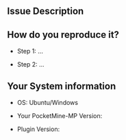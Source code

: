 Issue Description
-----------------

<!-- What issue are you experiencing? -->

How do you reproduce it?
------------------------

<!-- Please write how to reproduce -->

* Step 1: ...

* Step 2: ...

Your System information
--------------------------

* OS: Ubuntu/Windows

* Your PocketMine-MP Version: <!-- Your pocketmine-mp version or commit link -->

* Plugin Version: <!-- Your npc plugin version or commit link -->